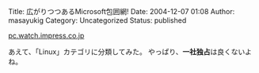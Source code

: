 Title: 広がりつつあるMicrosoft包囲網!
Date: 2004-12-07 01:08
Author: masayukig
Category: Uncategorized
Status: published

[pc.watch.impress.co.jp](http://pc.watch.impress.co.jp/docs/2004/1206/nishikawa.htm)

あえて、「Linux」カテゴリに分類してみた。
やっぱり、**一社独占**は良くないよね。
